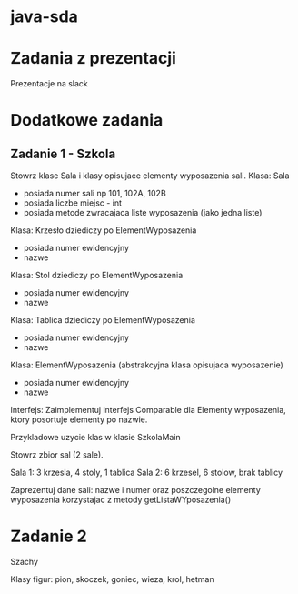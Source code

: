 # java-sda

# Zadania z prezentacji
Prezentacje na slack

# Dodatkowe zadania

## Zadanie 1 - Szkola
Stowrz klase Sala i klasy opisujace elementy wyposazenia sali.
Klasa: Sala
- posiada numer sali np 101, 102A, 102B
- posiada liczbe miejsc - int
- posiada metode zwracajaca liste wyposazenia (jako jedna liste)

Klasa: Krzesło dziediczy po ElementWyposazenia
- posiada numer ewidencyjny
- nazwe

Klasa: Stol dziediczy po ElementWyposazenia
- posiada numer ewidencyjny
- nazwe

Klasa: Tablica dziediczy po ElementWyposazenia
- posiada numer ewidencyjny
- nazwe

Klasa: ElementWyposazenia (abstrakcyjna klasa opisujaca wyposazenie)
- posiada numer ewidencyjny
- nazwe

Interfejs: Zaimplementuj interfejs Comparable dla Elementy wyposazenia, ktory posortuje elementy po nazwie.

Przykladowe uzycie klas w klasie SzkolaMain

Stowrz zbior sal (2 sale).

Sala 1: 3 krzesla, 4 stoly, 1 tablica
Sala 2: 6 krzesel, 6 stolow, brak tablicy

Zaprezentuj dane sali: nazwe i numer oraz poszczegolne elementy wyposazenia korzystajac z metody getListaWYposazenia()

# Zadanie 2

Szachy

Klasy figur: pion, skoczek, goniec, wieza, krol, hetman

